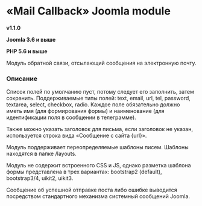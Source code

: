 # «Mail Callback» Joomla module

**v1.1.0**

**Joomla 3.6 и выше**

**PHP 5.6 и выше**

Модуль обратной связи, отсылающий сообщения на электронную почту.

### Описание

Список полей по умолчанию пуст, потому следует его заполнить, затем сохранить. Поддерживаемые типы полей: text, email, url, tel, password, textarea, select, checkbox, radio. Каждое поле обязательно должно иметь имя (для формирования формы) и наименование (для идентификации поля в сообщении в телеграмме).

Также можно указать заголовок для письма, если заголовок не указан, используется строка вида «Сообщение с сайта {url}».

Модуль поддерживает переопределяемые шаблоны писем. Шаблоны находятся в папке /layouts.

Модуль не содержит встроенного CSS и JS, однако разметка шаблона формы представлена в трех вариантах: bootstrap2 (default), bootstrap3/4, uikit2, uikit3.

Сообщение об успешной отправке поста либо ошибке выводится посредством стандартного механизма системный сообщений Joomla.
